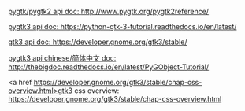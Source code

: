 <a href = http://www.pygtk.org/pygtk2reference>pygtk/pygtk2 api doc: </a>
http://www.pygtk.org/pygtk2reference/

<a href = https://python-gtk-3-tutorial.readthedocs.io/en/latest>pygtk3 api doc: </a>
https://python-gtk-3-tutorial.readthedocs.io/en/latest/

<a href = https://developer.gnome.org/gtk3/stable>gtk3 api doc: </a>
https://developer.gnome.org/gtk3/stable/

<a href = http://thebigdoc.readthedocs.io/en/latest/PyGObject-Tutorial>pygtk3 api chinese/简体中文 doc: </a>
http://thebigdoc.readthedocs.io/en/latest/PyGObject-Tutorial/

<a href https://developer.gnome.org/gtk3/stable/chap-css-overview.html>gtk3 css overview: </a>
https://developer.gnome.org/gtk3/stable/chap-css-overview.html

